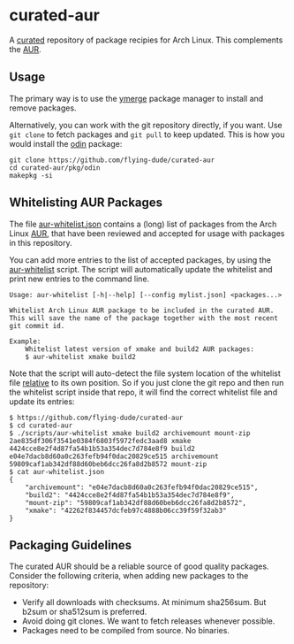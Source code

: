 # curated-aur

A [curated](https://www.reddit.com/r/archlinux/comments/v97zei/launching_a_curated_aur_hosted_on_github/) repository of package recipies for Arch Linux. This complements the [AUR](https://wiki.archlinux.org/title/Arch_User_Repository).

## Usage

The primary way is to use the [ymerge](https://github.com/flying-dude/ymerge) package manager to install and remove packages.

Alternatively, you can work with the git repository directly, if you want. Use `git clone` to fetch packages and `git pull` to keep updated.
This is how you would install the [odin](https://github.com/flying-dude/curated-aur/tree/main/pkg/odin) package:

```
git clone https://github.com/flying-dude/curated-aur
cd curated-aur/pkg/odin
makepkg -si
```

## Whitelisting AUR Packages

The file
[aur-whitelist.json](https://github.com/flying-dude/curated-aur/tree/main/aur-whitelist.json)
contains a (long) list of packages from the Arch Linux
[AUR](https://wiki.archlinux.org/title/Arch_User_Repository),
that have been reviewed and accepted for usage with packages in this repository.

You can add more entries to the list of accepted packages, by using the
[aur-whitelist](https://github.com/flying-dude/curated-aur/tree/main/scripts/aur-whitelist)
script.
The script will automatically update the whitelist and print new entries to the command line.

```
Usage: aur-whitelist [-h|--help] [--config mylist.json] <packages...>

Whitelist Arch Linux AUR package to be included in the curated AUR.
This will save the name of the package together with the most recent git commit id.

Example:
    Whitelist latest version of xmake and build2 AUR packages:
    $ aur-whitelist xmake build2
```

Note that the script will auto-detect the file system location of the whitelist file
[relative](https://github.com/flying-dude/curated-aur/blob/cfe3f9a10e468c90f23317de7a4390abfd083ab8/scripts/aur-whitelist#L33)
to its own position.
So if you just clone the git repo and then run the whitelist script inside that repo, it will find the correct whitelist file and update its entries:

```
$ https://github.com/flying-dude/curated-aur
$ cd curated-aur
$ ./scripts/aur-whitelist xmake build2 archivemount mount-zip
2ae835df306f3541e0384f6803f5972fedc3aad8 xmake
4424cce8e2f4d87fa54b1b53a354dec7d784e8f9 build2
e04e7dacb8d60a0c263fefb94f0dac20829ce515 archivemount
59809caf1ab342df88d60beb6dcc26fa8d2b8572 mount-zip
$ cat aur-whitelist.json
{
    "archivemount": "e04e7dacb8d60a0c263fefb94f0dac20829ce515",
    "build2": "4424cce8e2f4d87fa54b1b53a354dec7d784e8f9",
    "mount-zip": "59809caf1ab342df88d60beb6dcc26fa8d2b8572",
    "xmake": "42262f834457dcfeb97c4888b06cc39f59f32ab3"
}
```

## Packaging Guidelines

The curated AUR should be a reliable source of good quality packages. Consider the following criteria, when adding new packages to the repository:

* Verify all downloads with checksums. At minimum sha256sum. But b2sum or sha512sum is preferred.
* Avoid doing git clones. We want to fetch releases whenever possible.
* Packages need to be compiled from source. No binaries.
